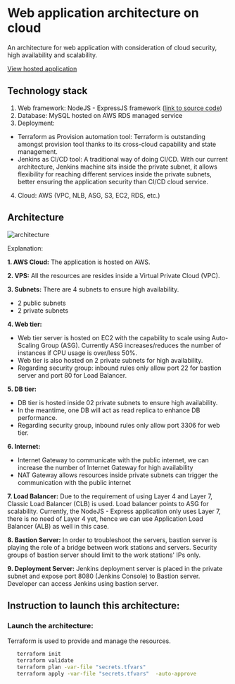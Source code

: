 # Web application architecture on cloud
An architecture for web application with consideration of cloud security, high availability and scalability.

[View hosted application](http://kswong-stag-myelb-2123514043.us-east-1.elb.amazonaws.com/)

## Technology stack
1. Web framework: NodeJS - ExpressJS framework ([link to source code](https://github.com/kangsheng89/nodejs-mysql-crud))
2. Database: MySQL hosted on AWS RDS managed service
3. Deployment: 
- Terraform as Provision automation tool: Terraform is outstanding amongst provision tool thanks to its cross-cloud capability and state management. 
- Jenkins as CI/CD tool: A traditional way of doing CI/CD. With our current architecture, Jenkins machine sits inside the private subnet, it allows flexibility for reaching different services inside the private subnets, better ensuring the application security than CI/CD cloud service. 
4. Cloud: AWS (VPC, NLB, ASG, S3, EC2, RDS, etc.)

## Architecture


![architecture](https://user-images.githubusercontent.com/12370490/129519534-4acb66a7-eea8-42a2-bc82-14701e1d5708.png)

    
Explanation:
 
**1. AWS Cloud:**
The application is hosted on AWS.

**2. VPS:**
All the resources are resides inside a Virtual Private Cloud (VPC).

**3. Subnets:**
There are 4 subnets to ensure high availability.
- 2 public subnets
- 2 private subnets

**4. Web tier:**
- Web tier server is hosted on EC2 with the capability to scale using Auto-Scaling Group (ASG). Currently ASG increases/reduces the number of instances if CPU usage is over/less 50%.
- Web tier is also hosted on 2 private subnets for high availability.
- Regarding security group: inbound rules only allow port 22 for bastion server and port 80 for Load Balancer.

**5. DB tier:**
- DB tier is hosted inside 02 private subnets to ensure high availability.
- In the meantime, one DB will act as read replica to enhance DB performance.
- Regarding security group, inbound rules only allow port 3306 for web tier.

**6. Internet:**
- Internet Gateway to communicate with the public internet, we can increase the number of Internet Gateway for high availability
- NAT Gateway allows resources inside private subnets can trigger the communication with the public internet

**7. Load Balancer:**
Due to the requirement of using Layer 4 and Layer 7, Classic Load Balancer (CLB) is used.
Load balancer points to ASG for scalability.
Currently, the NodeJS - Express application only uses Layer 7, there is no need of Layer 4 yet, hence we can use Application Load Balancer (ALB) as well in this case.

**8. Bastion Server:**
In order to troubleshoot the servers, bastion server is playing the role of a bridge between work stations and servers. Security groups of bastion server should limit to the work stations' IPs only.

**9. Deployment Server:**
Jenkins deployment server is placed in the private subnet and expose port 8080 (Jenkins Console) to Bastion server. Developer can access Jenkins using bastion server.


## Instruction to launch this architecture:
   
### Launch the architecture:
Terraform is used to provide and manage the resources.
 
 ```bash
    terraform init
    terraform validate
    terraform plan -var-file "secrets.tfvars" 
    terraform apply -var-file "secrets.tfvars"  -auto-approve
```




